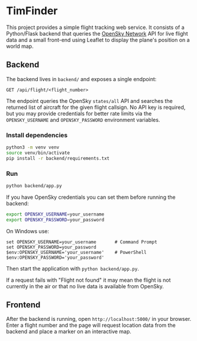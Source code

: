 # TimFinder

This project provides a simple flight tracking web service. It consists of a
Python/Flask backend that queries the [OpenSky Network](https://opensky-network.org/)
API for live flight data and a small front-end using Leaflet to display the
plane's position on a world map.

## Backend

The backend lives in `backend/` and exposes a single endpoint:

```
GET /api/flight/<flight_number>
```

The endpoint queries the OpenSky `states/all` API and searches the returned
list of aircraft for the given flight callsign. No API key is required, but you
may provide credentials for better rate limits via the `OPENSKY_USERNAME` and
`OPENSKY_PASSWORD` environment variables.

### Install dependencies

```bash
python3 -m venv venv
source venv/bin/activate
pip install -r backend/requirements.txt
```

### Run

```bash
python backend/app.py
```

If you have OpenSky credentials you can set them before running the backend:

```bash
export OPENSKY_USERNAME=your_username
export OPENSKY_PASSWORD=your_password
```

On Windows use:

```
set OPENSKY_USERNAME=your_username       # Command Prompt
set OPENSKY_PASSWORD=your_password
$env:OPENSKY_USERNAME='your_username'    # PowerShell
$env:OPENSKY_PASSWORD='your_password'
```

Then start the application with `python backend/app.py`.

If a request fails with "Flight not found" it may mean the flight is not
currently in the air or that no live data is available from OpenSky.

## Frontend

After the backend is running, open `http://localhost:5000/` in your browser.
Enter a flight number and the page will request location data from the backend
and place a marker on an interactive map.